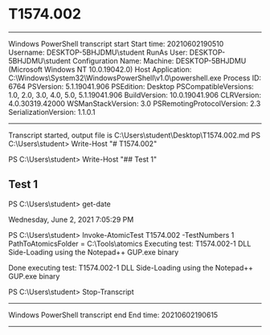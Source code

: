 # T1574.002

**********************
Windows PowerShell transcript start
Start time: 20210602190510
Username: DESKTOP-5BHJDMU\student
RunAs User: DESKTOP-5BHJDMU\student
Configuration Name: 
Machine: DESKTOP-5BHJDMU (Microsoft Windows NT 10.0.19042.0)
Host Application: C:\Windows\System32\WindowsPowerShell\v1.0\powershell.exe
Process ID: 6764
PSVersion: 5.1.19041.906
PSEdition: Desktop
PSCompatibleVersions: 1.0, 2.0, 3.0, 4.0, 5.0, 5.1.19041.906
BuildVersion: 10.0.19041.906
CLRVersion: 4.0.30319.42000
WSManStackVersion: 3.0
PSRemotingProtocolVersion: 2.3
SerializationVersion: 1.1.0.1
**********************
Transcript started, output file is C:\Users\student\Desktop\T1574.002.md
PS C:\Users\student> Write-Host "# T1574.002"

PS C:\Users\student> Write-Host "## Test 1"

## Test 1
PS C:\Users\student> get-date

Wednesday, June 2, 2021 7:05:29 PM


PS C:\Users\student> Invoke-AtomicTest T1574.002 -TestNumbers 1
PathToAtomicsFolder = C:\Tools\atomics
Executing test:
T1574.002-1 DLL Side-Loading using the Notepad++ GUP.exe binary

Done executing test:
T1574.002-1 DLL Side-Loading using the Notepad++ GUP.exe binary

PS C:\Users\student> Stop-Transcript
**********************
Windows PowerShell transcript end
End time: 20210602190615
**********************
